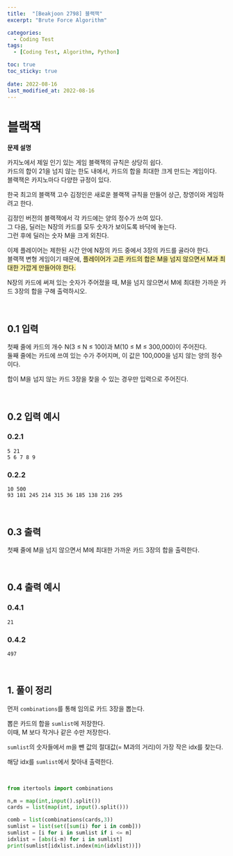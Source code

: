 ```yaml
---
title:  "[Beakjoon 2798] 블랙잭"
excerpt: "Brute Force Algorithm"

categories:
  - Coding Test
tags:
  - [Coding Test, Algorithm, Python]

toc: true
toc_sticky: true
 
date: 2022-08-16
last_modified_at: 2022-08-16
---
```




# 블랙잭

**문제 설명**

카지노에서 제일 인기 있는 게임 블랙잭의 규칙은 상당히 쉽다. <br>
카드의 합이 21을 넘지 않는 한도 내에서, 카드의 합을 최대한 크게 만드는 게임이다. <br>
블랙잭은 카지노마다 다양한 규정이 있다.

한국 최고의 블랙잭 고수 김정인은 새로운 블랙잭 규칙을 만들어 상근, 창영이와 게임하려고 한다.<br>

김정인 버전의 블랙잭에서 각 카드에는 양의 정수가 쓰여 있다. <br>그 다음, 딜러는 N장의 카드를 모두 숫자가 보이도록 바닥에 놓는다.<br> 그런 후에 딜러는 숫자 M을 크게 외친다.

이제 플레이어는 제한된 시간 안에 N장의 카드 중에서 3장의 카드를 골라야 한다.<br> 블랙잭 변형 게임이기 때문에, <span style = 'background-color:#fff5b1'>플레이어가 고른 카드의 합은 M을 넘지 않으면서 M과 최대한 가깝게 만들어야 한다.</span>

N장의 카드에 써져 있는 숫자가 주어졌을 때, M을 넘지 않으면서 M에 최대한 가까운 카드 3장의 합을 구해 출력하시오. 


<br>

## 0.1 입력

첫째 줄에 카드의 개수 N(3 ≤ N ≤ 100)과 M(10 ≤ M ≤ 300,000)이 주어진다. <br>둘째 줄에는 카드에 쓰여 있는 수가 주어지며, 이 값은 100,000을 넘지 않는 양의 정수이다.

합이 M을 넘지 않는 카드 3장을 찾을 수 있는 경우만 입력으로 주어진다.


<br>

## 0.2 입력 예시

### 0.2.1
```
5 21
5 6 7 8 9
```
### 0.2.2
```
10 500
93 181 245 214 315 36 185 138 216 295
```


<br>


## 0.3 출력

첫째 줄에 M을 넘지 않으면서 M에 최대한 가까운 카드 3장의 합을 출력한다.

<br>

## 0.4 출력 예시

### 0.4.1
```
21
```

### 0.4.2
```
497
```


<br>

## 1. 풀이 정리

먼저 `combinations`를 통해 임의로 카드 3장을 뽑는다.

뽑은 카드의 합을 `sumlist`에 저장한다.<br>
이때, M 보다 작거나 같은 수만 저장한다.

`sumlist`의 숫자들에서 m을 뺀 값의 절대값(= M과의 거리)이 가장 작은 idx를 찾는다.

해당 idx를 `sumlist`에서 찾아내 출력한다.

<br>

```python
from itertools import combinations

n,m = map(int,input().split())
cards = list(map(int, input().split()))

comb = list(combinations(cards,3))
sumlist = list(set([sum(i) for i in comb]))
sumlist = [i for i in sumlist if i <= m]
idxlist = [abs(i-m) for i in sumlist]
print(sumlist[idxlist.index(min(idxlist))])
```


<br>




